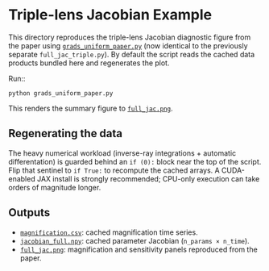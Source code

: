Triple-lens Jacobian Example
===========================

This directory reproduces the triple-lens Jacobian diagnostic figure from the
paper using [`grads_uniform_paper.py`](grads_uniform_paper.py) (now identical to
the previously separate `full_jac_triple.py`). By default the script reads the
cached data products bundled here and regenerates the plot.

Run::

    python grads_uniform_paper.py

This renders the summary figure to [`full_jac.png`](full_jac.png).

Regenerating the data
---------------------
The heavy numerical workload (inverse-ray integrations + automatic
differentation) is guarded behind an `if (0):` block near the top of the
script. Flip that sentinel to `if True:` to recompute the cached arrays. A
CUDA-enabled JAX install is strongly recommended; CPU-only execution can take
orders of magnitude longer.

Outputs
-------
- [`magnification.csv`](magnification.csv): cached magnification time series.
- [`jacobian_full.npy`](jacobian_full.npy): cached parameter Jacobian (`n_params × n_time`).
- [`full_jac.png`](full_jac.png): magnification and sensitivity panels reproduced from the paper.
